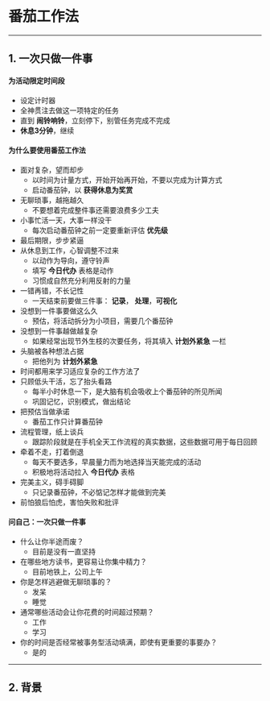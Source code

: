 # 番茄工作法
---
## 1. 一次只做一件事
#### 为活动限定时间段
* 设定计时器
* 全神贯注去做这一项特定的任务
* 直到 **闹铃响铃**，立刻停下，别管任务完成不完成
* **休息3分钟**，继续

#### 为什么要使用番茄工作法
* 面对复杂，望而却步
  * 以时间为计量方式，开始开始再开始，不要以完成为计算方式
  * 启动番茄钟，以 **获得休息为奖赏**
* 无聊琐事，越拖越久
  * 不要想着完成整件事还需要浪费多少工夫
* 小事忙活一天，大事一样没干
  * 每次启动番茄钟之前一定要重新评估 **优先级**
* 最后期限，步步紧逼
* 从休息到工作，心智调整不过来
  * 以动作为导向，遵守铃声
  * 填写 **今日代办** 表格是动作
  * 习惯成自然充分利用反射的力量
* 一错再错，不长记性
  * 一天结束前要做三件事： **记录**， **处理**，**可视化**
* 没想到一件事要做这么久
  * 预估，将活动拆分为小项目，需要几个番茄钟
* 没想到一件事越做越复杂
  * 如果经常出现节外生枝的次要任务，将其填入 **计划外紧急** 一栏
* 头脑被各种想法占据
  * 把他列为 **计划外紧急**
* 时间都用来学习适应复杂的工作方法了
* 只顾低头干活，忘了抬头看路
  * 每半小时休息一下，是大脑有机会吸收上个番茄钟的所见所闻
  * 巩固记忆，识别模式，做出结论
* 把预估当做承诺
  * 番茄工作只计算番茄钟
* 流程管理，纸上谈兵
  * 跟踪阶段就是在手机全天工作流程的真实数据，这些数据可用于每日回顾
* 牵着不走，打着倒退
  * 每天不要选多，早晨量力而为地选择当天能完成的活动
  * 积极地将活动拉入 **今日代办** 表格
* 完美主义，碍手碍脚
  * 只记录番茄钟，不必惦记怎样才能做到完美
* 前怕狼后怕虎，害怕失败和批评

#### 问自己：一次只做一件事
* 什么让你半途而废？
  * 目前是没有一直坚持
* 在哪些地方读书，更容易让你集中精力？
  * 目前地铁上，公司上午
* 你是怎样逃避做无聊琐事的？
  * 发呆
  * 睡觉
* 通常哪些活动会让你花费的时间超过预期？
  * 工作
  * 学习
* 你的时间是否经常被事务型活动填满，即使有更重要的事要办？
  * 是的
---
## 2. 背景
